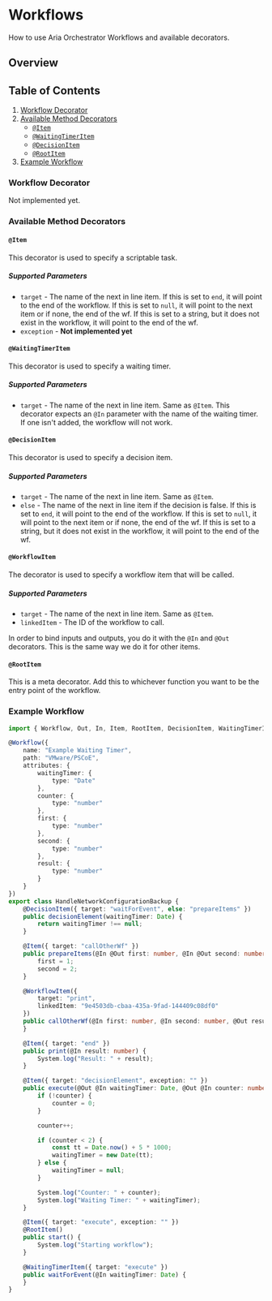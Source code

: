 # Workflows

How to use Aria Orchestrator Workflows and available decorators.

## Overview

## Table of Contents

1. [Workflow Decorator](#workflow-decorator)
2. [Available Method Decorators](#available-method-decorators)
   - [`@Item`](#item)
   - [`@WaitingTimerItem`](#waitingtimeritem)
   - [`@DecisionItem`](#decisionitem)
   - [`@RootItem`](#rootitem)
3. [Example Workflow](#example-workflow)

### Workflow Decorator

Not implemented yet.

### Available Method Decorators

#### `@Item`

This decorator is used to specify a scriptable task.

##### Supported Parameters

- `target` - The name of the next in line item. If this is set to `end`, it will point to the end of the workflow. If this is set to `null`, it will point to the next item or if none, the end of the wf. If this is set to a string, but it does not exist in the workflow, it will point to the end of the wf.
- `exception` - **Not implemented yet**

#### `@WaitingTimerItem`

This decorator is used to specify a waiting timer.

##### Supported Parameters

- `target` - The name of the next in line item. Same as `@Item`. This decorator expects an `@In` parameter with the name of the waiting timer. If one isn't added, the workflow will not work.

#### `@DecisionItem`

This decorator is used to specify a decision item.

##### Supported Parameters

- `target` - The name of the next in line item. Same as `@Item`.
- `else` - The name of the next in line item if the decision is false. If this is set to `end`, it will point to the end of the workflow. If this is set to `null`, it will point to the next item or if none, the end of the wf. If this is set to a string, but it does not exist in the workflow, it will point to the end of the wf.

#### `@WorkflowItem`

The decorator is used to specify a workflow item that will be called.

##### Supported Parameters

- `target` - The name of the next in line item. Same as `@Item`.
- `linkedItem` - The ID of the workflow to call.

In order to bind inputs and outputs, you do it with the `@In` and `@Out` decorators. This is the same way we do it for other items.

#### `@RootItem`

This is a meta decorator. Add this to whichever function you want to be the entry point of the workflow.

### Example Workflow

```ts
import { Workflow, Out, In, Item, RootItem, DecisionItem, WaitingTimerItem, WorkflowItem } from "vrotsc-annotations";

@Workflow({
	name: "Example Waiting Timer",
	path: "VMware/PSCoE",
	attributes: {
		waitingTimer: {
			type: "Date"
		},
		counter: {
			type: "number"
		},
		first: {
			type: "number"
		},
		second: {
			type: "number"
		},
		result: {
			type: "number"
		}
	}
})
export class HandleNetworkConfigurationBackup {
	@DecisionItem({ target: "waitForEvent", else: "prepareItems" })
	public decisionElement(waitingTimer: Date) {
		return waitingTimer !== null;
	}

	@Item({ target: "callOtherWf" })
	public prepareItems(@In @Out first: number, @In @Out second: number) {
		first = 1;
		second = 2;
	}

	@WorkflowItem({
		target: "print",
		linkedItem: "9e4503db-cbaa-435a-9fad-144409c08df0"
	})
	public callOtherWf(@In first: number, @In second: number, @Out result: number) {
	}

	@Item({ target: "end" })
	public print(@In result: number) {
		System.log("Result: " + result);
	}

	@Item({ target: "decisionElement", exception: "" })
	public execute(@Out @In waitingTimer: Date, @Out @In counter: number): void {
		if (!counter) {
			counter = 0;
		}

		counter++;

		if (counter < 2) {
			const tt = Date.now() + 5 * 1000;
			waitingTimer = new Date(tt);
		} else {
			waitingTimer = null;
		}

		System.log("Counter: " + counter);
		System.log("Waiting Timer: " + waitingTimer);
	}

	@Item({ target: "execute", exception: "" })
	@RootItem()
	public start() {
		System.log("Starting workflow");
	}

	@WaitingTimerItem({ target: "execute" })
	public waitForEvent(@In waitingTimer: Date) {
	}
}
```
